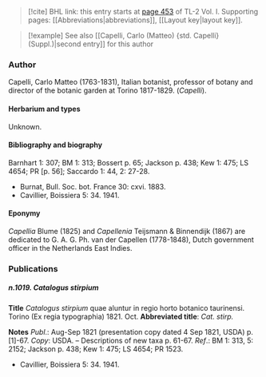 > [!cite] BHL link: this entry starts at [page 453](https://www.biodiversitylibrary.org/item/103414#page/501/mode/1up) of TL-2 Vol. I.
> Supporting pages: [[Abbreviations|abbreviations]], [[Layout key|layout key]].

> [!example] See also [[Capelli, Carlo (Matteo) {std. Capelli} (Suppl.)|second entry]] for this author

### Author

Capelli, Carlo Matteo (1763-1831), Italian botanist, professor of botany and director of the botanic garden at Torino 1817-1829. (*Capelli*).

#### Herbarium and types

Unknown.

#### Bibliography and biography

Barnhart 1: 307; BM 1: 313; Bossert p. 65; Jackson p. 438; Kew 1: 475; LS 4654; PR \[p. 56\]; Saccardo 1: 44, 2: 27-28.
- Burnat, Bull. Soc. bot. France 30: cxvi. 1883.
- Cavillier, Boissiera 5: 34. 1941.

#### Eponymy

*Capellia* Blume (1825) and *Capellenia* Teijsmann & Binnendijk (1867) are dedicated to G. A. G. Ph. van der Capellen (1778-1848), Dutch government officer in the Netherlands East Indies.

### Publications

##### n.1019. Catalogus stirpium

**Title**
*Catalogus stirpium* quae aluntur in regio horto botanico taurinensi. Torino (Ex regia typographia) 1821. Oct.
**Abbreviated title**: *Cat. stirp.*

**Notes**
*Publ*.: Aug-Sep 1821 (presentation copy dated 4 Sep 1821, USDA) p. \[1\]-67. *Copy*: USDA. – Descriptions of new taxa p. 61-67.
*Ref*.: BM 1: 313, 5: 2152; Jackson p. 438; Kew 1: 475; LS 4654; PR 1523.
- Cavillier, Boissiera 5: 34. 1941.

